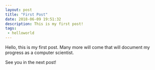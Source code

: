 ```yaml
---
layout: post
title: "First Post"
date: 2018-06-09 19:51:32 
description: This is my first post!
tags:
 - helloworld
--- 
```


Hello, this is my first post.  Many more will come that will document my progress as a computer scientist.  

See you in the next post!
